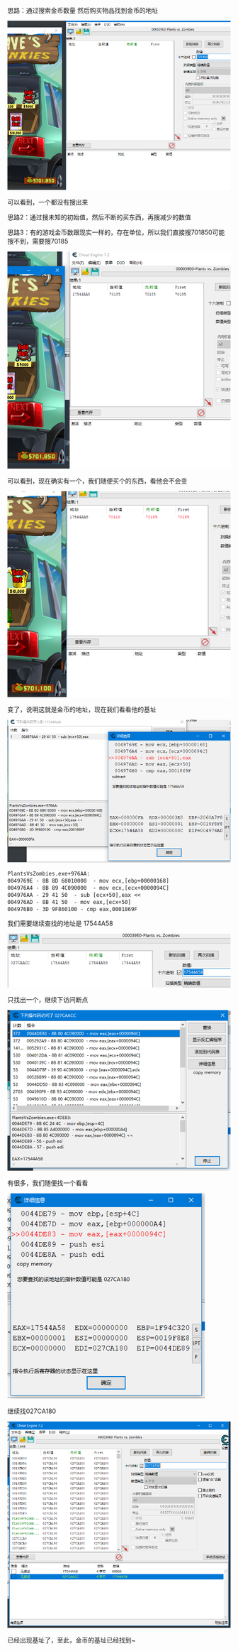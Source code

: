 思路：通过搜索金币数量 然后购买物品找到金币的地址

![image-20240427175423405](./notesimg/image-20240427175423405.png)

可以看到，一个都没有搜出来



思路2：通过搜未知的初始值，然后不断的买东西，再搜减少的数值

思路3：有的游戏金币数跟现实一样的，存在单位，所以我们直接搜701850可能搜不到，需要搜70185

![image-20240427175537621](./notesimg/image-20240427175537621.png)

可以看到，现在确实有一个，我们随便买个的东西，看他会不会变

![image-20240427175607484](./notesimg/image-20240427175607484.png)

变了，说明这就是金币的地址，现在我们看看他的基址

![image-20240427175649780](./notesimg/image-20240427175649780.png)

```
PlantsVsZombies.exe+976AA:
0049769E - 8B 8D 68010000  - mov ecx,[ebp+00000168]
004976A4 - 8B 89 4C090000  - mov ecx,[ecx+0000094C]
004976AA - 29 41 50  - sub [ecx+50],eax <<
004976AD - 8B 41 50  - mov eax,[ecx+50]
004976B0 - 3D 9F860100 - cmp eax,0001869F
```

我们需要继续查找的地址是 17544A58

![image-20240427175720019](./notesimg/image-20240427175720019.png)

只找出一个，继续下访问断点

![image-20240427175746499](./notesimg/image-20240427175746499.png)

有很多，我们随便找一个看看

![image-20240427175800051](./notesimg/image-20240427175800051.png)

继续找027CA180

![image-20240427175817415](./notesimg/image-20240427175817415.png)

已经出现基址了，至此，金币的基址已经找到~